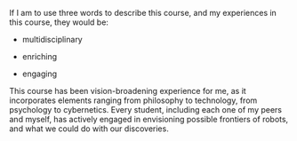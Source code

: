 If I am to use three words to describe this course, and my experiences in this course, they would be:

- multidisciplinary

- enriching

- engaging

This course has been vision-broadening experience for me, as it incorporates elements ranging from philosophy to technology, from psychology to cybernetics. Every student, including each one of my peers and myself, has actively engaged in envisioning possible frontiers of robots, and what we could do with our discoveries.

